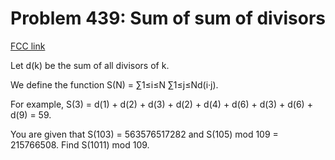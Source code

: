 # Problem 439: Sum of sum of divisors

[FCC link](https://www.freecodecamp.org/learn/coding-interview-prep/project-euler/problem-439-sum-of-sum-of-divisors)

Let d(k) be the sum of all divisors of k.

We define the function S(N) = ∑1≤i≤N ∑1≤j≤Nd(i·j).

For example, S(3) = d(1) + d(2) + d(3) + d(2) + d(4) + d(6) + d(3) + d(6) + d(9)
= 59.

You are given that S(103) = 563576517282 and S(105) mod 109 = 215766508. Find
S(1011) mod 109.
